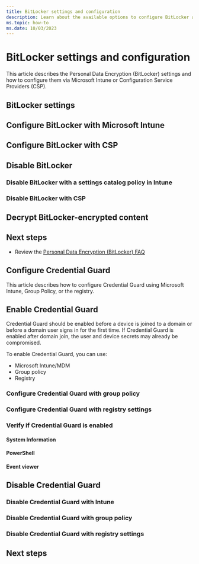 ```yaml
---
title: BitLocker settings and configuration
description: Learn about the available options to configure BitLocker and how to configure them via Configuration Service Providers (CSP) or group policy (GPO).
ms.topic: how-to
ms.date: 10/03/2023
---
```


# BitLocker settings and configuration

This article describes the Personal Data Encryption (BitLocker) settings and how to configure them via Microsoft Intune or Configuration Service Providers (CSP).

## BitLocker settings

## Configure BitLocker with Microsoft Intune

## Configure BitLocker with CSP

## Disable BitLocker

### Disable BitLocker with a settings catalog policy in Intune

### Disable BitLocker with CSP

## Decrypt BitLocker-encrypted content

## Next steps

- Review the [Personal Data Encryption (BitLocker) FAQ](faq.yml)




## Configure Credential Guard

This article describes how to configure Credential Guard using Microsoft Intune, Group Policy, or the registry.

## Enable Credential Guard

Credential Guard should be enabled before a device is joined to a domain or before a domain user signs in for the first time. If Credential Guard is enabled after domain join, the user and device secrets may already be compromised.

To enable Credential Guard, you can use:

- Microsoft Intune/MDM
- Group policy
- Registry

### Configure Credential Guard with group policy

### Configure Credential Guard with registry settings

### Verify if Credential Guard is enabled

#### System Information

#### PowerShell

#### Event viewer

## Disable Credential Guard

### Disable Credential Guard with Intune

### Disable  Credential Guard with group policy

### Disable Credential Guard with registry settings

## Next steps
